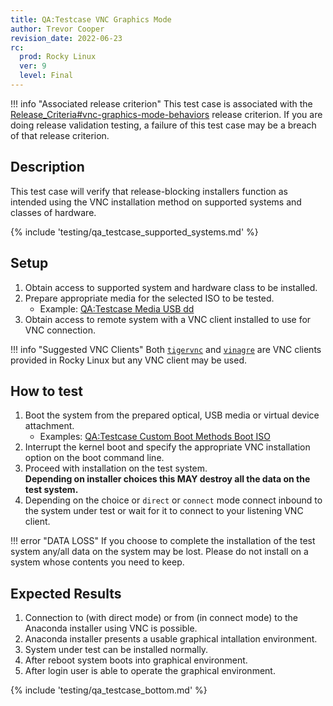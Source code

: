 ```yaml
---
title: QA:Testcase VNC Graphics Mode
author: Trevor Cooper
revision_date: 2022-06-23
rc:
  prod: Rocky Linux
  ver: 9
  level: Final
---
```


!!! info "Associated release criterion"
    This test case is associated with the [Release_Criteria#vnc-graphics-mode-behaviors](9_release_criteria.md#vnc-graphics-mode-behaviors) release criterion. If you are doing release validation testing, a failure of this test case may be a breach of that release criterion.

## Description
This test case will verify that release-blocking installers function as intended using the VNC installation method on supported systems and classes of hardware.

{% include 'testing/qa_testcase_supported_systems.md' %}

## Setup
1. Obtain access to supported system and hardware class to be installed.
2. Prepare appropriate media for the selected ISO to be tested.
    - Example: [QA:Testcase Media USB dd](Testcase_Media_USB_dd.md)
3. Obtain access to remote system with a VNC client installed to use for VNC connection.


!!! info "Suggested VNC Clients"
    Both [`tigervnc`](https://tigervnc.org) and [`vinagre`](https://wiki.gnome.org/Apps/Vinagre) are VNC clients provided in Rocky Linux but any VNC client may be used.

## How to test
1. Boot the system from the prepared optical, USB media or virtual device attachment.
    - Examples: [QA:Testcase Custom Boot Methods Boot ISO](Testcase_Custom_Boot_Methods_Boot_Iso.md)
2. Interrupt the kernel boot and specify the appropriate VNC installation option on the boot command line.
3. Proceed with installation on the test system.<br>**Depending on installer choices this MAY destroy all the data on the test system.**
4. Depending on the choice or `direct` or `connect` mode connect inbound to the system under test or wait for it to connect to your listening VNC client.

!!! error "DATA LOSS"
    If you choose to complete the installation of the test system any/all data on the system may be lost. Please do not install on a system whose contents you need to keep.

## Expected Results
1. Connection to (with direct mode) or from (in connect mode) to the Anaconda installer using VNC is possible.
2. Anaconda installer presents a usable graphical intallation environment.
3. System under test can be installed normally.
4. After reboot system boots into graphical environment.
5. After login user is able to operate the graphical environment.

{% include 'testing/qa_testcase_bottom.md' %}
